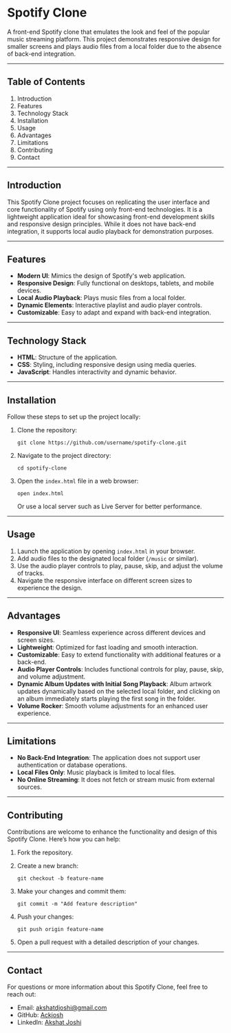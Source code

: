 # Spotify Clone

A front-end Spotify clone that emulates the look and feel of the popular music streaming platform. This project demonstrates responsive design for smaller screens and plays audio files from a local folder due to the absence of back-end integration.

---

## Table of Contents

1. Introduction
2. Features
3. Technology Stack
4. Installation
5. Usage
6. Advantages
7. Limitations
8. Contributing
9. Contact

---

## Introduction

This Spotify Clone project focuses on replicating the user interface and core functionality of Spotify using only front-end technologies. It is a lightweight application ideal for showcasing front-end development skills and responsive design principles. While it does not have back-end integration, it supports local audio playback for demonstration purposes.

---

## Features

- **Modern UI**: Mimics the design of Spotify's web application.
- **Responsive Design**: Fully functional on desktops, tablets, and mobile devices.
- **Local Audio Playback**: Plays music files from a local folder.
- **Dynamic Elements**: Interactive playlist and audio player controls.
- **Customizable**: Easy to adapt and expand with back-end integration.

---

## Technology Stack

- **HTML**: Structure of the application.
- **CSS**: Styling, including responsive design using media queries.
- **JavaScript**: Handles interactivity and dynamic behavior.

---

## Installation

Follow these steps to set up the project locally:

1. Clone the repository:
    
    ```
    git clone https://github.com/username/spotify-clone.git
    ```
    
2. Navigate to the project directory:
    
    ```
    cd spotify-clone
    ```
    
3. Open the `index.html` file in a web browser:
    
    ```
    open index.html
    ```
    
    Or use a local server such as Live Server for better performance.
    

---

## Usage

1. Launch the application by opening `index.html` in your browser.
2. Add audio files to the designated local folder (`/music` or similar).
3. Use the audio player controls to play, pause, skip, and adjust the volume of tracks.
4. Navigate the responsive interface on different screen sizes to experience the design.

---

## Advantages

- **Responsive UI**: Seamless experience across different devices and screen sizes.
- **Lightweight**: Optimized for fast loading and smooth interaction.
- **Customizable**: Easy to extend functionality with additional features or a back-end.
- **Audio Player Controls**: Includes functional controls for play, pause, skip, and volume adjustment.
- **Dynamic Album Updates with Initial Song Playback**: Album artwork updates dynamically based on the selected local folder, and clicking on an album immediately starts playing the first song in the folder.
- **Volume Rocker**: Smooth volume adjustments for an enhanced user experience.

---

## Limitations

- **No Back-End Integration**: The application does not support user authentication or database operations.
- **Local Files Only**: Music playback is limited to local files.
- **No Online Streaming**: It does not fetch or stream music from external sources.

---

## Contributing

Contributions are welcome to enhance the functionality and design of this Spotify Clone. Here’s how you can help:

1. Fork the repository.
2. Create a new branch:
    
    ```
    git checkout -b feature-name
    ```
    
3. Make your changes and commit them:
    
    ```
    git commit -m "Add feature description"
    ```
    
4. Push your changes:
    
    ```
    git push origin feature-name
    ```
    
5. Open a pull request with a detailed description of your changes.

---

## Contact

For questions or more information about this Spotify Clone, feel free to reach out:

- Email: akshatdjoshi@gmail.com
- GitHub: [Ackjosh](https://github.com/Ackjosh)
- LinkedIn: [Akshat Joshi]([https://linkedin.com/in/your-profile](https://www.linkedin.com/in/akshat-joshi-17ab542b9/))
